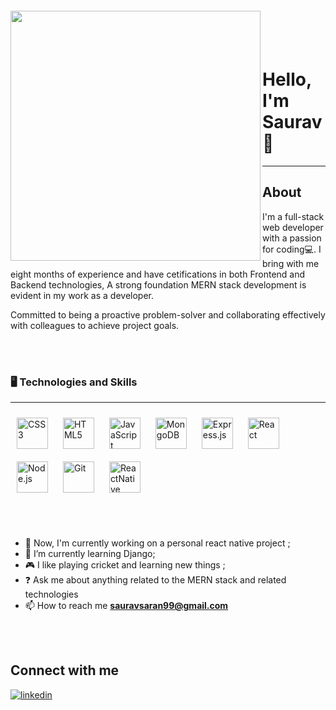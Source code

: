 <img align="left" width="400px" style="margin-top:-20px" src="https://img.freepik.com/free-vector/programmer-concept-illustration_114360-2417.jpg?w=740" />
</br></br>

Hello, I'm Saurav 👦
=====================================




-------

## About
<div>
  I'm a full-stack web developer with a passion for coding💻. I bring with me eight months of experience and have cetifications in both Frontend and Backend technologies, A strong foundation MERN stack development is evident in my work as a developer. 
  
  Committed to being a proactive problem-solver and collaborating effectively with colleagues to achieve project goals.
<div>
<br></br>

### 🖥️ Technologies and Skills
-------

<div>
<img style="margin: 10px" src="https://profilinator.rishav.dev/skills-assets/css3-original-wordmark.svg" alt="CSS3" height="50" />  
<img style="margin: 10px" src="https://profilinator.rishav.dev/skills-assets/html5-original-wordmark.svg" alt="HTML5" height="50" /> 
<img style="margin: 10px" src="https://profilinator.rishav.dev/skills-assets/javascript-original.svg" alt="JavaScript" height="50" />  
<img style="margin: 10px" src="https://profilinator.rishav.dev/skills-assets/mongodb-original-wordmark.svg" alt="MongoDB" height="50" />  
<img style="margin: 10px" src="https://profilinator.rishav.dev/skills-assets/express-original-wordmark.svg" alt="Express.js" height="50" />
<img style="margin: 10px" src="https://profilinator.rishav.dev/skills-assets/react-original-wordmark.svg" alt="React" height="50" />
<img style="margin: 10px" src="https://profilinator.rishav.dev/skills-assets/nodejs-original-wordmark.svg" alt="Node.js" height="50" />   
<img style="margin: 10px" src="https://profilinator.rishav.dev/skills-assets/git-scm-icon.svg" alt="Git" height="50" />  
 <img style="margin: 10px" src="https://toppng.com/uploads/preview/react-native-svg-transformer-allows-you-import-svg-aperture-science-innovators-logo-11562851994zqcpwozsvy.png" alt="ReactNative" height="50" />
</div>

<br></br>
  * 🔭 Now, I'm currently working on a personal react native project ;
  * 🌱 I’m currently learning Django;
  * 🎮 I like playing cricket and learning new things ;
  * ❓ Ask me about anything related to the MERN stack and related technologies
  * 📫 How to reach me **sauravsaran99@gmail.com**


<br></br>
## Connect with me  

<a href="https://www.linkedin.com/in/saurav-sharma-3659bb197/">
<img src=https://img.shields.io/badge/linkedin-%231E77B5.svg?&style=for-the-badge&logo=linkedin&logoColor=white alt=linkedin style="margin-bottom: 5px;" />
</a>


 


